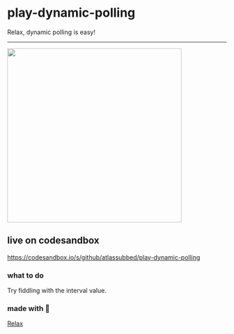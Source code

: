 # play-dynamic-polling

Relax, dynamic polling is easy!

---

<img width="400" src="https://user-images.githubusercontent.com/38592371/54885879-c83be300-4e57-11e9-9a94-9babbdda4049.gif">

## live on codesandbox

https://codesandbox.io/s/github/atlassubbed/play-dynamic-polling

### what to do

Try fiddling with the interval value.

### made with 💜

[Relax](https://github.com/atlassubbed/atlas-relax)